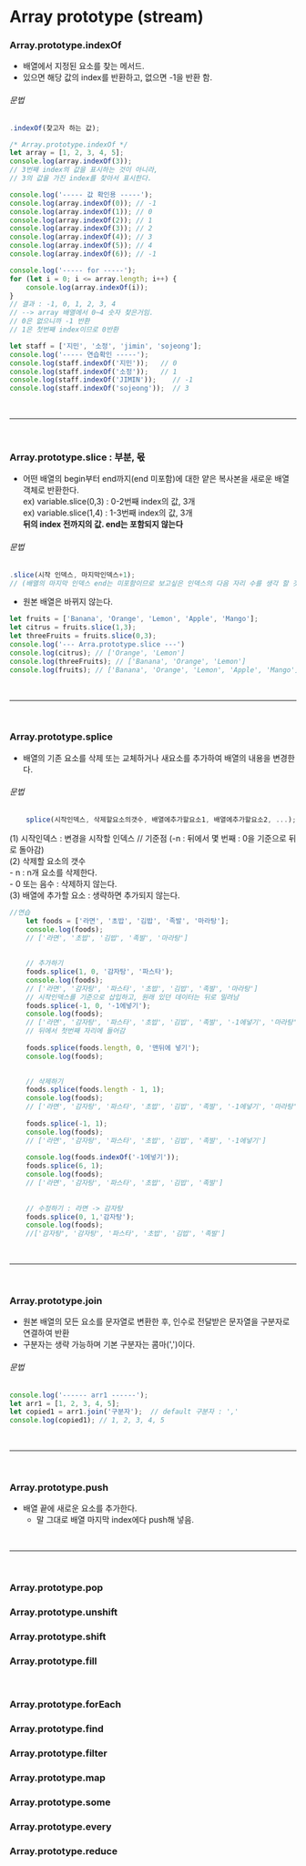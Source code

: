 # Array prototype (stream)

### Array.prototype.indexOf
* 배열에서 지정된 요소를 찾는 메서드.
* 있으면 해당 값의 index를 반환하고, 없으면 -1을 반환 함.

###### 문법
```javascript
.indexOf(찾고자 하는 값);
```

```javascript
/* Array.prototype.indexOf */
let array = [1, 2, 3, 4, 5];
console.log(array.indexOf(3)); 
// 3번째 index의 값을 표시하는 것이 아니라,
// 3의 값을 가진 index를 찾아서 표시한다.

console.log('----- 값 확인용 -----');
console.log(array.indexOf(0)); // -1
console.log(array.indexOf(1)); // 0
console.log(array.indexOf(2)); // 1
console.log(array.indexOf(3)); // 2
console.log(array.indexOf(4)); // 3
console.log(array.indexOf(5)); // 4
console.log(array.indexOf(6)); // -1 

console.log('----- for -----');
for (let i = 0; i <= array.length; i++) {
	console.log(array.indexOf(i));
}
// 결과 : -1, 0, 1, 2, 3, 4 
// --> array 배열에서 0~4 숫자 찾은거임.
// 0은 없으니까 -1 반환
// 1은 첫번째 index이므로 0반환 

let staff = ['지민', '소정', 'jimin', 'sojeong'];
console.log('----- 연습확인 -----');
console.log(staff.indexOf('지민')); 	// 0
console.log(staff.indexOf('소정')); 	// 1
console.log(staff.indexOf('JIMIN')); 	// -1
console.log(staff.indexOf('sojeong'));  // 3

```

<br>
<hr>
<br>

### Array.prototype.slice : 부분, 몫
* 어떤 배열의 begin부터 end까지(end 미포함)에 대한 얕은 복사본을 새로운 배열 객체로 반환한다. <br>
	ex) variable.slice(0,3) : 0-2번째 index의 값, 3개 <br>
	ex) variable.slice(1,4) : 1-3번째 index의 값, 3개 <br>
	**뒤의 index 전까지의 값. end는 포함되지 않는다**

###### 문법
```javascript
.slice(시작 인덱스, 마지막인덱스+1); 
// (배열의 마지막 인덱스 end는 미포함이므로 보고싶은 인덱스의 다음 자리 수를 생각 할 것)
```	
	
* 원본 배열은 바뀌지 않는다.
```javascript
let fruits = ['Banana', 'Orange', 'Lemon', 'Apple', 'Mango'];
let citrus = fruits.slice(1,3);
let threeFruits = fruits.slice(0,3);
console.log('--- Arra.prototype.slice ---')
console.log(citrus); // ['Orange', 'Lemon'] 
console.log(threeFruits); // ['Banana', 'Orange', 'Lemon']
console.log(fruits); // ['Banana', 'Orange', 'Lemon', 'Apple', 'Mango']
```

<br>
<hr>
<br>

### Array.prototype.splice
* 배열의 기존 요소를 삭제 또는 교체하거나 새요소를 추가하여 배열의 내용을 변경한다. <br>

###### 문법
```javascript
	splice(시작인덱스, 삭제할요소의갯수, 배열에추가할요소1, 배열에추가할요소2, ...);
```
(1) 시작인덱스 : 변경을 시작할 인덱스 // 기준점  (-n : 뒤에서 몇 번째 : 0을 기준으로 뒤로 돌아감) <br>
(2) 삭제할 요소의 갯수 <br>
	- n : n개 요소를 삭제한다. <br>
	- 0 또는 음수 : 삭제하지 않는다. <br>
(3) 배열에 추가할 요소 : 생략하면 추가되지 않는다. <br>

```javascript
//연습
	let foods = ['라면', '초밥', '김밥', '족발', '마라탕'];
	console.log(foods); 
	// ['라면', '초밥', '김밥', '족발', '마라탕']
	
	
	// 추가하기
	foods.splice(1, 0, '감자탕', '파스타');
	console.log(foods);
	// ['라면', '감자탕', '파스타', '초밥', '김밥', '족발', '마라탕']
	// 시작인덱스를 기준으로 삽입하고, 원래 있던 데이터는 뒤로 밀려남
	foods.splice(-1, 0, '-1에넣기');
	console.log(foods);
	// ['라면', '감자탕', '파스타', '초밥', '김밥', '족발', '-1에넣기', '마라탕']
	// 뒤에서 첫번째 자리에 들어감
	
	foods.splice(foods.length, 0, '맨뒤에 넣기');
	console.log(foods);

	
	// 삭제하기
	foods.splice(foods.length - 1, 1);
	console.log(foods);
	// ['라면', '감자탕', '파스타', '초밥', '김밥', '족발', '-1에넣기', '마라탕']
	
	foods.splice(-1, 1);
	console.log(foods);
	// ['라면', '감자탕', '파스타', '초밥', '김밥', '족발', '-1에넣기']
	
	console.log(foods.indexOf('-1에넣기'));
	foods.splice(6, 1);
	console.log(foods);
	// ['라면', '감자탕', '파스타', '초밥', '김밥', '족발']
	
	
	// 수정하기 : 라면 -> 감자탕
	foods.splice(0, 1,'감자탕');
	console.log(foods);
	//['감자탕', '감자탕', '파스타', '초밥', '김밥', '족발']
```

<br>
<hr>
<br>

### Array.prototype.join
* 원본 배열의 모든 요소를 문자열로 변환한 후, 인수로 전달받은 문자열을 구분자로 연결하여 반환
* 구분자는 생략 가능하며 기본 구분자는 콤마(',')이다.

###### 문법
```javascript
console.log('------ arr1 ------');
let arr1 = [1, 2, 3, 4, 5];
let copied1 = arr1.join('구분자');	 // default 구분자 : ','
console.log(copied1); // 1, 2, 3, 4, 5
```

<br>
<hr>
<br>

### Array.prototype.push
* 배열 끝에 새로운 요소를 추가한다.
	- 말 그대로 배열 마지막 index에다 push해 넣음.

<br>
<hr>
<br>

### Array.prototype.pop
### Array.prototype.unshift
### Array.prototype.shift
### Array.prototype.fill

<br>

### Array.prototype.forEach
### Array.prototype.find
### Array.prototype.filter
### Array.prototype.map
### Array.prototype.some
### Array.prototype.every
### Array.prototype.reduce